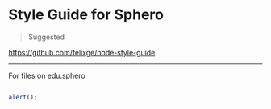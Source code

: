 # Style Guide for Sphero

> Suggested

https://github.com/felixge/node-style-guide

---
For files on edu.sphero

```js

alert();
```

